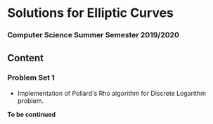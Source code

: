 # Solutions for __Elliptic Curves__

### Computer Science Summer Semester 2019/2020

## Content

### Problem Set 1

* Implementation of Pollard's Rho algorithm for Discrete Logarithm problem.

__To be continued__
